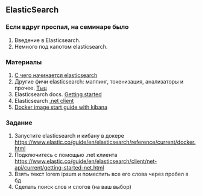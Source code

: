 ## ElasticSearch

### Если вдруг проспал, на семинаре было
1. Введение в Elasticsearch. 
2. Немного под капотом elasticsearch.

### Материалы
1. [С чего начинается elasticsearch](https://habr.com/ru/articles/489924/)
2. Другие фичи elasticsearch: маппинг, токенизация, анализаторы и прочее. [Тыц](https://habr.com/ru/companies/sportmaster_lab/articles/756004/)
2. Elasticsearch docs. [Getting started](https://www.elastic.co/guide/en/elasticsearch/reference/7.17/getting-started.html)
3. Elasticsearch [.net client](https://www.elastic.co/guide/en/elasticsearch/client/net-api/current/index.html)
4. [Docker image start guide with kibana](https://www.elastic.co/guide/en/elasticsearch/reference/current/docker.html)

### Задание
1. Запустите elasticsearch и кибану в докере    
    https://www.elastic.co/guide/en/elasticsearch/reference/current/docker.html
2. Подключитесь с помощью .net клиента
      https://www.elastic.co/guide/en/elasticsearch/client/net-api/current/getting-started-net.html  
3. Взять текст lorem ipsum и поместить все его слова через пробел в бд 
4. Сделать поиск слов и слогов (на ваш выбор)
